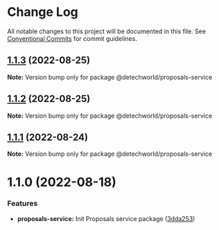 # Change Log

All notable changes to this project will be documented in this file.
See [Conventional Commits](https://conventionalcommits.org) for commit guidelines.

## [1.1.3](https://github.com/detechworld/tto-packages/compare/@detechworld/proposals-service@1.1.2...@detechworld/proposals-service@1.1.3) (2022-08-25)

**Note:** Version bump only for package @detechworld/proposals-service





## [1.1.2](https://github.com/detechworld/tto-packages/compare/@detechworld/proposals-service@1.1.1...@detechworld/proposals-service@1.1.2) (2022-08-25)

**Note:** Version bump only for package @detechworld/proposals-service





## [1.1.1](https://github.com/detechworld/tto-packages/compare/@detechworld/proposals-service@1.1.0...@detechworld/proposals-service@1.1.1) (2022-08-24)

**Note:** Version bump only for package @detechworld/proposals-service





# 1.1.0 (2022-08-18)


### Features

* **proposals-service:** Init Proposals service package ([3dda253](https://github.com/detechworld/tto-packages/commit/3dda253f3e4725ae73f44cc0407b05439fa6ce78))
